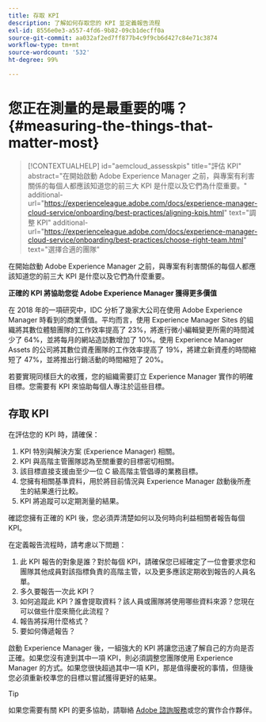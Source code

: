 ```yaml
---
title: 存取 KPI
description: 了解如何存取您的 KPI 並定義報告流程
exl-id: 8556e0e3-a557-4fd6-9b82-09cb1decff0a
source-git-commit: aa032af2ed7ff877b4c9f9cb6d427c84e71c3874
workflow-type: tm+mt
source-wordcount: '532'
ht-degree: 99%

---
```


# 您正在測量的是最重要的嗎？{#measuring-the-things-that-matter-most}

>[!CONTEXTUALHELP]
>id="aemcloud_assesskpis"
>title="評估 KPI"
>abstract="在開始啟動 Adobe Experience Manager 之前，與專案有利害關係的每個人都應該知道您的前三大 KPI 是什麼以及它們為什麼重要。"
>additional-url="https://experienceleague.adobe.com/docs/experience-manager-cloud-service/onboarding/best-practices/aligning-kpis.html" text="調整 KPI"
>additional-url="https://experienceleague.adobe.com/docs/experience-manager-cloud-service/onboarding/best-practices/choose-right-team.html" text="選擇合適的團隊"

在開始啟動 Adobe Experience Manager 之前，與專案有利害關係的每個人都應該知道您的前三大 KPI 是什麼以及它們為什麼重要。

**正確的 KPI 將協助您從 Adobe Experience Manager 獲得更多價值**


在 2018 年的一項研究中，IDC 分析了幾家大公司在使用 Adobe Experience Manager 時看到的商業價值。平均而言，使用 Experience Manager Sites 的組織將其數位體驗團隊的工作效率提高了 23%，將進行微小編輯變更所需的時間減少了 64%，並將每月的網站造訪數增加了 10%。使用 Experience Manager Assets 的公司將其數位資產團隊的工作效率提高了 19%，將建立新資產的時間縮短了 47%，並將推出行銷活動的時間縮短了 20%。

若要實現同樣巨大的收獲，您的組織需要訂立 Experience Manager 實作的明確目標。您需要有 KPI 來協助每個人專注於這些目標。

## 存取 KPI

在評估您的 KPI 時，請確保：

1. KPI 特別與解決方案 (Experience Manager) 相關。
1. KPI 與高階主管團隊認為至關重要的目標密切相關。
1. 該目標直接支援由至少一位 C 級高階主管倡導的業務目標。
1. 您擁有相關基準資料，用於將目前情況與 Experience Manager 啟動後所產生的結果進行比較。
1. KPI 將追蹤可以定期測量的結果。

確認您擁有正確的 KPI 後，您必須弄清楚如何以及何時向利益相關者報告每個 KPI。

在定義報告流程時，請考慮以下問題：

1. 此 KPI 報告的對象是誰？對於每個 KPI，請確保您已經確定了一位會要求您和團隊其他成員對該指標負責的高階主管，以及更多應該定期收到報告的人員名單。
1. 多久要報告一次此 KPI？
1. 如何追蹤此 KPI？誰會提取資料？該人員或團隊將使用哪些資料來源？您現在可以做些什麼來簡化此流程？
1. 報告將採用什麼格式？
1. 要如何傳遞報告？

啟動 Experience Manager 後，一組強大的 KPI 將讓您迅速了解自己的方向是否正確。如果您沒有達到其中一項 KPI，則必須調整您團隊使用 Experience Manager 的方式。如果您很快超過其中一項 KPI，那是值得慶祝的事情，但隨後您必須重新校準您的目標以嘗試獲得更好的結果。

>[!TIP]
>
> 如果您需要有關 KPI 的更多協助，請聯絡 [Adobe 諮詢服務](https://www.adobe.com/tw/experience-cloud/consulting-services.html)或您的實作合作夥伴。
